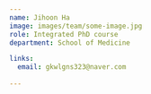 ```yaml
---
name: Jihoon Ha
image: images/team/some-image.jpg
role: Integrated PhD course
department: School of Medicine

links:
  email: gkwlgns323@naver.com
 
---
```


